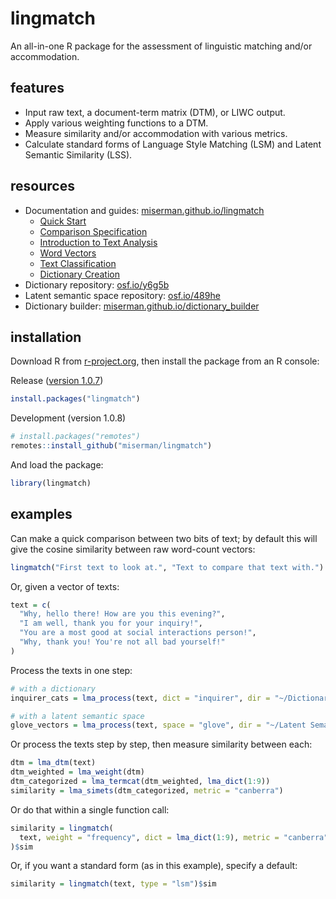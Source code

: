 # lingmatch
An all-in-one R package for the assessment of linguistic matching and/or accommodation.

## features

* Input raw text, a document-term matrix (DTM), or LIWC output.
* Apply various weighting functions to a DTM.
* Measure similarity and/or accommodation with various metrics.
* Calculate standard forms of Language Style Matching (LSM) and Latent Semantic Similarity (LSS).

## resources
* Documentation and guides: [miserman.github.io/lingmatch](https://miserman.github.io/lingmatch/)
  * [Quick Start](https://miserman.github.io/lingmatch/articles/quickstart.html)
  * [Comparison Specification](https://miserman.github.io/lingmatch/articles/groups.html)
  * [Introduction to Text Analysis](https://miserman.github.io/lingmatch/articles/introduction.html)
  * [Word Vectors](https://miserman.github.io/lingmatch/articles/word_vectors.html)
  * [Text Classification](https://miserman.github.io/lingmatch/articles/text_classification.html)
  * [Dictionary Creation](https://miserman.github.io/lingmatch/articles/dictionary_creation.html)
* Dictionary repository: [osf.io/y6g5b](https://osf.io/y6g5b/wiki/home/)
* Latent semantic space repository: [osf.io/489he](https://osf.io/489he/wiki/home/)
* Dictionary builder: [miserman.github.io/dictionary_builder](https://miserman.github.io/dictionary_builder/)

## installation
Download R from [r-project.org](https://www.r-project.org/), then install the package from an R console:

Release ([version 1.0.7](https://CRAN.R-project.org/package=lingmatch))
```R
install.packages("lingmatch")
```
Development (version 1.0.8)
```R
# install.packages("remotes")
remotes::install_github("miserman/lingmatch")
```

And load the package:
```R
library(lingmatch)
```
## examples
Can make a quick comparison between two bits of text; by default this will give the cosine similarity between raw
word-count vectors:
```R
lingmatch("First text to look at.", "Text to compare that text with.")
```

Or, given a vector of texts:
```R
text = c(
  "Why, hello there! How are you this evening?",
  "I am well, thank you for your inquiry!",
  "You are a most good at social interactions person!",
  "Why, thank you! You're not all bad yourself!"
)
```
Process the texts in one step:
```R
# with a dictionary
inquirer_cats = lma_process(text, dict = "inquirer", dir = "~/Dictionaries")

# with a latent semantic space
glove_vectors = lma_process(text, space = "glove", dir = "~/Latent Semantic Spaces")
```

Or process the texts step by step, then measure similarity between each:
```R
dtm = lma_dtm(text)
dtm_weighted = lma_weight(dtm)
dtm_categorized = lma_termcat(dtm_weighted, lma_dict(1:9))
similarity = lma_simets(dtm_categorized, metric = "canberra")
```

Or do that within a single function call:
```R
similarity = lingmatch(
  text, weight = "frequency", dict = lma_dict(1:9), metric = "canberra"
)$sim
```

Or, if you want a standard form (as in this example), specify a default:
```R
similarity = lingmatch(text, type = "lsm")$sim
```
